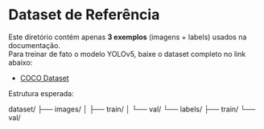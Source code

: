 # Dataset de Referência

Este diretório contém apenas **3 exemplos** (imagens + labels) usados na documentação.  
Para treinar de fato o modelo YOLOv5, baixe o dataset completo no link abaixo:

- [COCO Dataset](https://cocodataset.org/#download)

Estrutura esperada:

dataset/
├── images/
│ ├── train/
│ └── val/
└── labels/
├── train/
└── val/